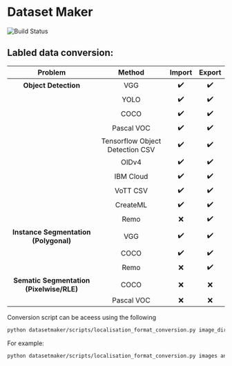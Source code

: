 # Dataset Maker
![Build Status](https://github.com/zactodd/dataset_maker/workflows/build/badge.svg)

## Labled data conversion:
| Problem | Method | Import | Export |
| :---: | :---: | :---: | :---: |
| **Object Detection** | VGG | :heavy_check_mark: |  :heavy_check_mark: |
|  | YOLO | :heavy_check_mark: | :heavy_check_mark: |
|  | COCO | :heavy_check_mark: | :heavy_check_mark: |
|  | Pascal VOC | :heavy_check_mark: | :heavy_check_mark: |
|  | Tensorflow Object Detection CSV | :heavy_check_mark: | :heavy_check_mark: |
|  | OIDv4 | :heavy_check_mark: | :heavy_check_mark: |
|  | IBM Cloud | :heavy_check_mark: | :heavy_check_mark: |
|  | VoTT CSV | :heavy_check_mark: | :heavy_check_mark: |
|  | CreateML | :heavy_check_mark: | :heavy_check_mark: |
| | Remo | :x: | :heavy_check_mark: |
| **Instance Segmentation (Polygonal)** | VGG | :heavy_check_mark: | :heavy_check_mark: |
| | COCO  | :heavy_check_mark: | :heavy_check_mark: |
| | Remo | :x: | :heavy_check_mark: |
| **Sematic Segmentation (Pixelwise/RLE)** | COCO | :x: | :x: |
| | Pascal VOC | :x: | :x: |


Conversion script can be aceess using the following
```bash
python datasetmaker/scripts/localisation_format_conversion.py image_dir annotation_dir download_dir in_format out_format
```

For example:
```bash
python datasetmaker/scripts/localisation_format_conversion.py images annotations new_annoations COCO YOLO
```
